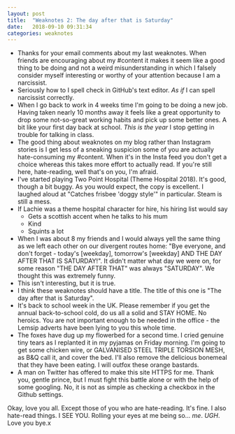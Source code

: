 ```yaml
---
layout: post
title:  "Weaknotes 2: The day after that is Saturday"
date:   2018-09-10 09:31:34
categories: weaknotes
---
```

 
* Thanks for your email comments about my last weaknotes. When friends are encouraging about my #content it makes it seem like a good thing to be doing and not a weird misunderstanding in which I falsely consider myself interesting or worthy of your attention because I am a narcissist.
* Seriously how to I spell check in GitHub's text editor. *As if* I can spell narcissist correctly.
* When I go back to work in 4 weeks time I'm going to be doing a new job. Having taken nearly 10 months away it feels like a great opportunity to drop some not-so-great working habits and pick up some better ones. A bit like your first day back at school. *This is the year* I stop getting in trouble for talking in class.
* The good thing about weaknotes on my blog rather than Instagram stories is I get less of a sneaking suspicion some of you are actually hate-consuming my #content. When it's in the Insta feed you don't get a choice whereas this takes more effort to actually read. If you're still here, hate-reading, well that's on you, I'm afraid.
* I've started playing Two Point Hospital (Theme Hospital 2018). It's good, though a bit buggy. As you would expect, the copy is excellent. I laughed aloud at "Catches frisbee 'doggy style'" in particular. Steam is still a mess.
* If Lachie was a theme hospital character for hire, his hiring list would say
  * Gets a scottish accent when he talks to his mum
  * Kind
  * Squints a lot
* When I was about 8 my friends and I would always yell the same thing as we left each other on our divergent routes home: "Bye everyone, and don't forget - today's [weekday], tomorrow's [weekday] AND THE DAY AFTER THAT IS SATURDAY!". It didn't matter what day we were on, for some reason "THE DAY AFTER THAT" was always "SATURDAY". We thought this was extremely funny.
* This isn't interesting, but it is true.
* I think these weaknotes should have a title. The title of this one is "The day after that is Saturday".
* It's back to school week in the UK. Please remember if you get the annual back-to-school cold, do us all a solid and STAY HOME. No heroics. You are not important enough to be needed in the office - the Lemsip adverts have been lying to you this whole time.
* The foxes have dug up my flowerbed for a second time. I cried genuine tiny tears as I replanted it in my pyjamas on Friday morning. I'm going to get some chicken wire, or GALVANISED STEEL TRIPLE TORSION MESH, as B&Q call it, and cover the bed. I'll also remove the delicious bonemeal that they have been eating. I will outfox these orange bastards.
* A man on Twitter has offered to make this site HTTPS for me. Thank you, gentle prince, but I must fight this battle alone or with the help of some googling. No, it is not as simple as checking a checkbox in the Github settings.

Okay, love you all. Except those of you who are hate-reading. It's fine. I also hate-read things. I SEE YOU. Rolling your eyes at me being so... *me*. *UGH*. Love you bye.x
